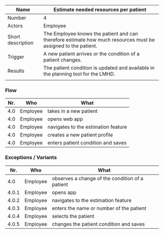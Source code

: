 | Name                          | Estimate needed resources per patient                                                                                |
|-------------------------------|-----------------------------------------------------------------------------------------------------------| 
| Number                        | 4                                                                                                         | 
| Actors                        | Employee                                                      | 
| Short description             | The Employee knows the patient and can therefore estimate how much resources must be assigned to the patient.                                    | 
| Trigger                       | A new patient arrives or the condition of a patient changes.                                          | 
| Results                       | The patient condition is updated and available in the planning tool for the LMHD. |              
                                                                                                                                            | 
### Flow

|Nr.|Who|What|
|-|-|-|
|4.0|Employee|takes in a new patient|
|4.0|Employee|opens web app|
|4.0|Employee|navigates to the estimation feature|
|4.0|Employee|creates a new patient profile|
|4.0|Employee|enters patient condition and saves|


### Exceptions / Variants
|Nr.|Who|What|
|-|-|-|
|4.0|Employee|observes a change of the condition of a patient|
|4.0.1|Employee|opens app|
|4.0.2|Employee|navigates to the estimation feature|
|4.0.3|Employee|enters the name or number of the patient|
|4.0.4|Employee|selects the patient|
|4.0.5|Employee|changes the patient condition and saves|